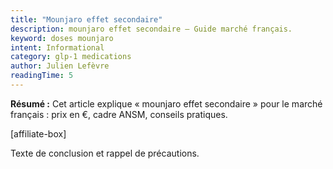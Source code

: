 ```yaml
---
title: "Mounjaro effet secondaire"
description: mounjaro effet secondaire — Guide marché français.
keyword: doses mounjaro
intent: Informational
category: glp-1 medications
author: Julien Lefèvre
readingTime: 5
---
```

**Résumé :** Cet article explique « mounjaro effet secondaire » pour le marché français : prix en €, cadre ANSM, conseils pratiques.


[affiliate-box]

Texte de conclusion et rappel de précautions.

























































